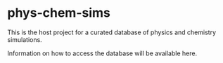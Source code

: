 # phys-chem-sims
This is the host project for a curated database of physics and chemistry simulations.

Information on how to access the database will be available here.
